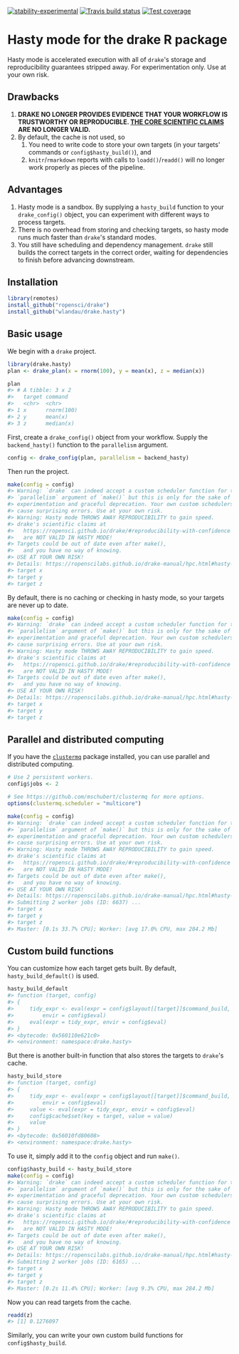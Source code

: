 
[![stability-experimental](https://img.shields.io/badge/stability-experimental-orange.svg)](https://github.com/emersion/stability-badges#experimental) [![Travis build status](https://travis-ci.org/wlandau/drake.hasty.svg?branch=master)](https://travis-ci.org/wlandau/drake.hasty) [![Test coverage](https://codecov.io/github/wlandau/drake.hasty/coverage.svg?branch=master)](https://codecov.io/github/wlandau/drake.hasty?branch=master)

<!-- README.md is generated from README.Rmd. Please edit that file -->
Hasty mode for the drake R package
==================================

Hasty mode is accelerated execution with all of `drake`'s storage and reproducibility guarantees stripped away. For experimentation only. Use at your own risk.

Drawbacks
---------

1.  **DRAKE NO LONGER PROVIDES EVIDENCE THAT YOUR WORKFLOW IS TRUSTWORTHY OR REPRODUCIBLE. [THE CORE SCIENTIFIC CLAIMS](https://github.com/ropensci/drake#reproducibility-with-confidence) ARE NO LONGER VALID.**
2.  By default, the cache is not used, so
    1.  You need to write code to store your own targets (in your targets' commands or `config$hasty_build()`), and
    2.  `knitr`/`rmarkdown` reports with calls to `loadd()`/`readd()` will no longer work properly as pieces of the pipeline.

Advantages
----------

1.  Hasty mode is a sandbox. By supplying a `hasty_build` function to your `drake_config()` object, you can experiment with different ways to process targets.
2.  There is no overhead from storing and checking targets, so hasty mode runs much faster than `drake`'s standard modes.
3.  You still have scheduling and dependency management. `drake` still builds the correct targets in the correct order, waiting for dependencies to finish before advancing downstream.

Installation
------------

``` r
library(remotes)
install_github("ropensci/drake")
install_github("wlandau/drake.hasty")
```

Basic usage
-----------

We begin with a `drake` project.

``` r
library(drake.hasty)
plan <- drake_plan(x = rnorm(100), y = mean(x), z = median(x))

plan
#> # A tibble: 3 x 2
#>   target command   
#>   <chr>  <chr>     
#> 1 x      rnorm(100)
#> 2 y      mean(x)   
#> 3 z      median(x)
```

First, create a `drake_config()` object from your workflow. Supply the `backend_hasty()` function to the `parallelism` argument.

``` r
config <- drake_config(plan, parallelism = backend_hasty)
```

Then run the project.

``` r
make(config = config)
#> Warning: `drake` can indeed accept a custom scheduler function for the
#> `parallelism` argument of `make()` but this is only for the sake of
#> experimentation and graceful deprecation. Your own custom schedulers may
#> cause surprising errors. Use at your own risk.
#> Warning: Hasty mode THROWS AWAY REPRODUCIBILITY to gain speed.
#> drake's scientific claims at
#>   https://ropensci.github.io/drake/#reproducibility-with-confidence
#>   are NOT VALID IN HASTY MODE!
#> Targets could be out of date even after make(),
#>   and you have no way of knowing.
#> USE AT YOUR OWN RISK!
#> Details: https://ropenscilabs.github.io/drake-manual/hpc.html#hasty-mode
#> target x
#> target y
#> target z
```

By default, there is no caching or checking in hasty mode, so your targets are never up to date.

``` r
make(config = config)
#> Warning: `drake` can indeed accept a custom scheduler function for the
#> `parallelism` argument of `make()` but this is only for the sake of
#> experimentation and graceful deprecation. Your own custom schedulers may
#> cause surprising errors. Use at your own risk.
#> Warning: Hasty mode THROWS AWAY REPRODUCIBILITY to gain speed.
#> drake's scientific claims at
#>   https://ropensci.github.io/drake/#reproducibility-with-confidence
#>   are NOT VALID IN HASTY MODE!
#> Targets could be out of date even after make(),
#>   and you have no way of knowing.
#> USE AT YOUR OWN RISK!
#> Details: https://ropenscilabs.github.io/drake-manual/hpc.html#hasty-mode
#> target x
#> target y
#> target z
```

Parallel and distributed computing
----------------------------------

If you have the [`clustermq`](https://github.com/mschubert/clustermq) package installed, you can use parallel and distributed computing.

``` r
# Use 2 persistent workers.
config$jobs <- 2

# See https://github.com/mschubert/clustermq for more options.
options(clustermq.scheduler = "multicore")

make(config = config)
#> Warning: `drake` can indeed accept a custom scheduler function for the
#> `parallelism` argument of `make()` but this is only for the sake of
#> experimentation and graceful deprecation. Your own custom schedulers may
#> cause surprising errors. Use at your own risk.
#> Warning: Hasty mode THROWS AWAY REPRODUCIBILITY to gain speed.
#> drake's scientific claims at
#>   https://ropensci.github.io/drake/#reproducibility-with-confidence
#>   are NOT VALID IN HASTY MODE!
#> Targets could be out of date even after make(),
#>   and you have no way of knowing.
#> USE AT YOUR OWN RISK!
#> Details: https://ropenscilabs.github.io/drake-manual/hpc.html#hasty-mode
#> Submitting 2 worker jobs (ID: 6637) ...
#> target x
#> target y
#> target z
#> Master: [0.1s 33.7% CPU]; Worker: [avg 17.0% CPU, max 284.2 Mb]
```

Custom build functions
----------------------

You can customize how each target gets built. By default, `hasty_build_default()` is used.

``` r
hasty_build_default
#> function (target, config) 
#> {
#>     tidy_expr <- eval(expr = config$layout[[target]]$command_build, 
#>         envir = config$eval)
#>     eval(expr = tidy_expr, envir = config$eval)
#> }
#> <bytecode: 0x560110e621c0>
#> <environment: namespace:drake.hasty>
```

But there is another built-in function that also stores the targets to `drake`'s cache.

``` r
hasty_build_store
#> function (target, config) 
#> {
#>     tidy_expr <- eval(expr = config$layout[[target]]$command_build, 
#>         envir = config$eval)
#>     value <- eval(expr = tidy_expr, envir = config$eval)
#>     config$cache$set(key = target, value = value)
#>     value
#> }
#> <bytecode: 0x56010fd80608>
#> <environment: namespace:drake.hasty>
```

To use it, simply add it to the `config` object and run `make()`.

``` r
config$hasty_build <- hasty_build_store
make(config = config)
#> Warning: `drake` can indeed accept a custom scheduler function for the
#> `parallelism` argument of `make()` but this is only for the sake of
#> experimentation and graceful deprecation. Your own custom schedulers may
#> cause surprising errors. Use at your own risk.
#> Warning: Hasty mode THROWS AWAY REPRODUCIBILITY to gain speed.
#> drake's scientific claims at
#>   https://ropensci.github.io/drake/#reproducibility-with-confidence
#>   are NOT VALID IN HASTY MODE!
#> Targets could be out of date even after make(),
#>   and you have no way of knowing.
#> USE AT YOUR OWN RISK!
#> Details: https://ropenscilabs.github.io/drake-manual/hpc.html#hasty-mode
#> Submitting 2 worker jobs (ID: 6165) ...
#> target x
#> target y
#> target z
#> Master: [0.2s 11.4% CPU]; Worker: [avg 9.3% CPU, max 284.2 Mb]
```

Now you can read targets from the cache.

``` r
readd(z)
#> [1] 0.1276097
```

Similarly, you can write your own custom build functions for `config$hasty_build`.
